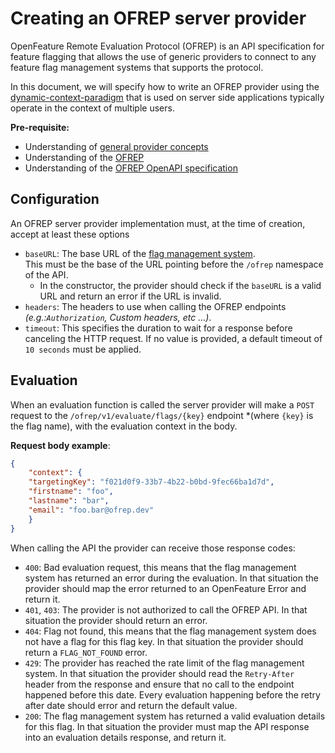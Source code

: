 # Creating an OFREP server provider

OpenFeature Remote Evaluation Protocol (OFREP) is an API specification for feature flagging that allows the use of generic providers to connect to any feature flag management systems that supports the protocol.

In this document, we will specify how to write an OFREP provider using the [dynamic-context-paradigm](https://openfeature.dev/specification/glossary/#dynamic-context-paradigm) that is used on server side applications typically operate in the context of multiple users. 

**Pre-requisite:**
- Understanding of [general provider concepts](https://openfeature.dev/docs/reference/concepts/provider/)
- Understanding of the [OFREP](../../README.md)
- Understanding of the [OFREP OpenAPI specification](../../service/openapi.yaml)

## Configuration
An OFREP server provider implementation must, at the time of creation, accept at least these options
- `baseURL`: The base URL of the [flag management system](https://openfeature.dev/specification/glossary#flag-management-system).  
  This must be the base of the URL pointing before the `/ofrep` namespace of the API.
  - In the constructor, the provider should check if the `baseURL` is a valid URL and return an error if the URL is invalid.
- `headers`: The headers to use when calling the OFREP endpoints *(e.g.:`Authorization`, Custom headers, etc ...)*.
- `timeout`: This specifies the duration to wait for a response before canceling the HTTP request. If no value is provided, a default timeout of `10 seconds` must be applied.

## Evaluation
When an evaluation function is called the server provider will make a `POST` request to the `/ofrep/v1/evaluate/flags/{key}` endpoint *(where `{key}` is the flag name), with the evaluation context in the body.

**Request body example**:
```json
{
    "context": {
    "targetingKey": "f021d0f9-33b7-4b22-b0bd-9fec66ba1d7d",
    "firstname": "foo",
    "lastname": "bar",
    "email": "foo.bar@ofrep.dev"
    }
}
```

When calling the API the provider can receive those response codes:
- `400`: Bad evaluation request, this means that the flag management system has returned an error during the evaluation. In that situation the provider should map the error returned to an OpenFeature Error and return it.
- `401`, `403`: The provider is not authorized to call the OFREP API. In that situation the provider should return an error.
- `404`: Flag not found, this means that the flag management system does not have a flag for this flag key. In that situation the provider should return a `FLAG_NOT_FOUND` error.
- `429`: The provider has reached the rate limit of the flag management system. In that situation the provider should read the `Retry-After` header from the response and ensure that no call to the endpoint happened before this date. Every evaluation happening before the retry after date should error and return the default value.
- `200`: The flag management system has returned a valid evaluation details for this flag. In that situation the provider must map the API response into an evaluation details response, and return it.
